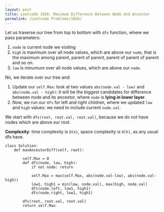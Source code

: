```yaml
---
layout: post
title: Leetcode 1026. Maximum Difference Between Node and Ancestor
permalink: /Leetcode Problems/1026/
---
```


Let us traverse our tree from top to bottom with `dfs` function, where we pass parameters:

1. `node` is current node we visiting
2. `high` is maximum over all node values, which are above our `node`, that is the maximum among parent, parent of parent, parent of parent of parent and so on.
3. `low` is minumum over all node values, which are above our `node`.

No, we iterate over our tree and:
1. Update our `self.Max`: look at two values `abs(node.val - low)` and `abs(node.val - high)`: it will be the biggest candidates for difference between node and its ancestor, where `node` is **lying in lower layer**.
2. Now, we run our `dfs` for left and right children, where we updated `low` and `high` values: we need to include current `node.val`.

We start with `dfs(root, root.val, root.val)`, because we do not have nodes which are above our root.

**Complexity**: time complexity is `O(n)`, space complexity is `O(h)`, as any usual dfs have.

```
class Solution:
    def maxAncestorDiff(self, root):
        
        self.Max = 0
        def dfs(node, low, high):    
            if not node: return

            self.Max = max(self.Max, abs(node.val-low), abs(node.val-high))
            low1, high1 = min(low, node.val), max(high, node.val)
            dfs(node.left, low1, high1)
            dfs(node.right, low1, high1)
                
        dfs(root, root.val, root.val)
        return self.Max
```